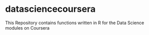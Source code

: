 # datasciencecoursera
This Repository contains functions written in R for the Data Science modules on Coursera
